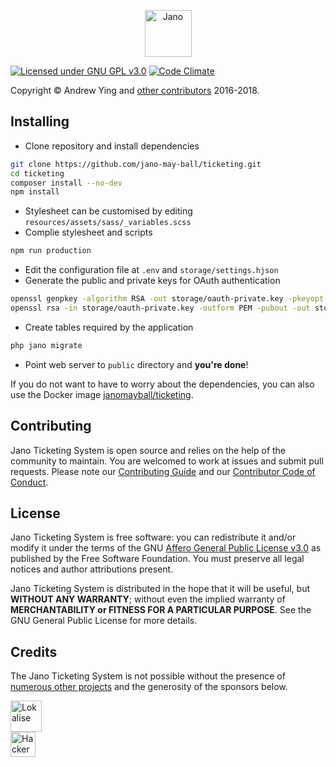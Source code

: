 <p style="text-align:center;"><img src="https://raw.githubusercontent.com/jano-may-ball/ticketing/master/logo.png" height="75" alt="Jano"></p>

[![Licensed under GNU GPL v3.0](https://img.shields.io/badge/license-GNU%20GPL%20v3.0-blue.svg)](https://github.com/jano-may-ball/ticketing/blob/master/README.md) [![Code Climate](https://img.shields.io/codeclimate/maintainability/jano-may-ball/ticketing.svg)](https://codeclimate.com/github/jano-may-ball/ticketing)

Copyright &copy; Andrew Ying and [other contributors](https://github.com/jano-may-ball/ticketing/graphs/contributors)
2016-2018.

## Installing
* Clone repository and install dependencies
```bash
git clone https://github.com/jano-may-ball/ticketing.git
cd ticketing
composer install --no-dev
npm install
```
* Stylesheet can be customised by editing `resources/assets/sass/_variables.scss`
* Complie stylesheet and scripts
```bash
npm run production
```
* Edit the configuration file at `.env` and `storage/settings.hjson`
* Generate the public and private keys for OAuth authentication
```bash
openssl genpkey -algorithm RSA -out storage/oauth-private.key -pkeyopt rsa_keygen_bits:2048
openssl rsa -in storage/oauth-private.key -outform PEM -pubout -out storage/oauth-public.key
```
* Create tables required by the application
```bash
php jano migrate
```
* Point web server to `public` directory and **you're done**!

If you do not want to have to worry about the dependencies, you can also use the Docker image [janomayball/ticketing](https://hub.docker.com/r/janomayball/ticketing).

## Contributing
Jano Ticketing System is open source and relies on the help of the community to maintain. You are welcomed to work at issues and submit pull requests. Please note our [Contributing Guide](CONTRIBUTING.md) and our [Contributor Code of Conduct](CODE_OF_CONDUCT.md).

## License
Jano Ticketing System is free software: you can redistribute it and/or modify it under the terms of the GNU [Affero General Public License v3.0](LICENSE.md) as published by the Free Software Foundation. You must preserve all legal notices and author attributions present.

Jano Ticketing System is distributed in the hope that it will be useful, but **WITHOUT ANY WARRANTY**; without even the implied warranty of **MERCHANTABILITY or FITNESS FOR A PARTICULAR PURPOSE**.  See the GNU General Public License for more details.

## Credits
The Jano Ticketing System is not possible without the presence of [numerous other projects](CREDITS.md) and the generosity of the sponsors below.

<a href="https://lokalise.co" target="_blank"><img src="https://lokalise.co/img/lokalise_logo_black.png" height="50" alt="Lokalise"></a><br />
<a href="https://www.hackerone.com" target="_blank"><img src="https://www.hackerone.com/sites/default/files/2017-06/HackerOne.png" height="40" alt="HackerOne"></a>